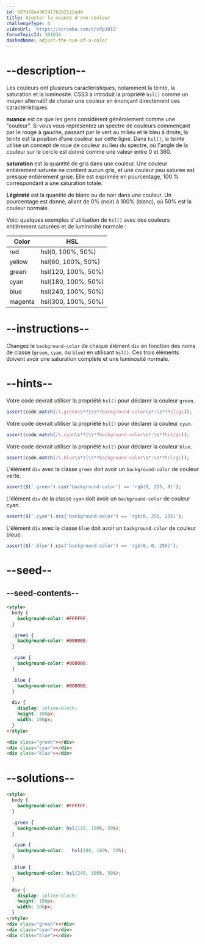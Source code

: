 ```yaml
---
id: 587d78a4367417b2b2512ad4
title: Ajuster la nuance d'une couleur
challengeType: 0
videoUrl: 'https://scrimba.com/c/cPp38TZ'
forumTopicId: 301036
dashedName: adjust-the-hue-of-a-color
---
```


# --description--

Les couleurs ont plusieurs caractéristiques, notamment la teinte, la saturation et la luminosité. CSS3 a introduit la propriété `hsl()` comme un moyen alternatif de choisir une couleur en énonçant directement ces caractéristiques.

**nuance** est ce que les gens considèrent généralement comme une "couleur". Si vous vous représentez un spectre de couleurs commençant par le rouge à gauche, passant par le vert au milieu et le bleu à droite, la teinte est la position d'une couleur sur cette ligne. Dans `hsl()`, la teinte utilise un concept de roue de couleur au lieu du spectre, où l'angle de la couleur sur le cercle est donné comme une valeur entre 0 et 360.

**saturation** est la quantité de gris dans une couleur. Une couleur entièrement saturée ne contient aucun gris, et une couleur peu saturée est presque entièrement grise. Elle est exprimée en pourcentage, 100 % correspondant à une saturation totale.

**Légèreté** est la quantité de blanc ou de noir dans une couleur. Un pourcentage est donné, allant de 0% (noir) à 100% (blanc), où 50% est la couleur normale.

Voici quelques exemples d'utilisation de `hsl()` avec des couleurs entièrement saturées et de luminosité normale :

<table class='table table-striped'><thead><tr><th>Color</th><th>HSL</th></tr></thead><tbody><tr><td>red</td><td>hsl(0, 100%, 50%)</td></tr><tr><td>yellow</td><td>hsl(60, 100%, 50%)</td></tr><tr><td>green</td><td>hsl(120, 100%, 50%)</td></tr><tr><td>cyan</td><td>hsl(180, 100%, 50%)</td></tr><tr><td>blue</td><td>hsl(240, 100%, 50%)</td></tr><tr><td>magenta</td><td>hsl(300, 100%, 50%)</td></tr></tbody></table>

# --instructions--

Changez le `background-color` de chaque élément `div` en fonction des noms de classe (`green`, `cyan`, ou `blue`) en utilisant `hsl()`. Ces trois éléments doivent avoir une saturation complète et une luminosité normale.

# --hints--

Votre code devrait utiliser la propriété `hsl()` pour déclarer la couleur `green`.

```js
assert(code.match(/\.green\s*?{\s*?background-color\s*:\s*?hsl/gi));
```

Votre code devrait utiliser la propriété `hsl()` pour déclarer la couleur `cyan`.

```js
assert(code.match(/\.cyan\s*?{\s*?background-color\s*:\s*?hsl/gi));
```

Votre code devrait utiliser la propriété `hsl()` pour déclarer la couleur `blue`.

```js
assert(code.match(/\.blue\s*?{\s*?background-color\s*:\s*?hsl/gi));
```

L'élément `div` avec la classe `green` doit avoir un `background-color` de couleur verte.

```js
assert($('.green').css('background-color') == 'rgb(0, 255, 0)');
```

L'élément `div` de la classe `cyan` doit avoir un `background-color` de couleur cyan.

```js
assert($('.cyan').css('background-color') == 'rgb(0, 255, 255)');
```

L'élément `div` avec la classe `blue` doit avoir un `background-color` de couleur bleue.

```js
assert($('.blue').css('background-color') == 'rgb(0, 0, 255)');
```

# --seed--

## --seed-contents--

```html
<style>
  body {
    background-color: #FFFFFF;
  }

  .green {
    background-color: #000000;
  }

  .cyan {
    background-color: #000000;
  }

  .blue {
    background-color: #000000;
  }

  div {
    display: inline-block;
    height: 100px;
    width: 100px;
  }
</style>

<div class="green"></div>
<div class="cyan"></div>
<div class="blue"></div>
```

# --solutions--

```html
<style>
  body {
    background-color: #FFFFFF;
  }

  .green {
    background-color: hsl(120, 100%, 50%);
  }

  .cyan {
    background-color:   hsl(180, 100%, 50%);
  }

  .blue {
    background-color: hsl(240, 100%, 50%);
  }

  div {
    display: inline-block;
    height: 100px;
    width: 100px;
  }
</style>
<div class="green"></div>
<div class="cyan"></div>
<div class="blue"></div>
```

